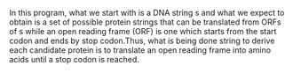 In this program, what we start with is a DNA string s and what we expect to obtain is a set of possible protein strings that can be translated from ORFs of s while an open reading frame (ORF) is one which starts from the start codon and ends by stop codon.Thus, what is being done string to derive each candidate protein is to translate an open reading frame into amino acids until a stop codon is reached.
